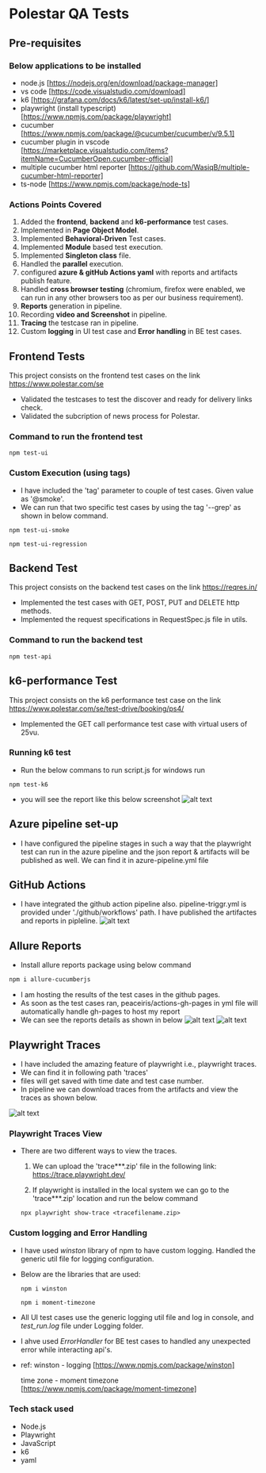 # Polestar QA Tests

## Pre-requisites

### Below applications to be installed

- node.js [https://nodejs.org/en/download/package-manager]
- vs code [https://code.visualstudio.com/download]
- k6 [https://grafana.com/docs/k6/latest/set-up/install-k6/]
- playwright (install typescript) [https://www.npmjs.com/package/playwright]
- cucumber [https://www.npmjs.com/package/@cucumber/cucumber/v/9.5.1]
- cucumber plugin in vscode [https://marketplace.visualstudio.com/items?itemName=CucumberOpen.cucumber-official]
- multiple cucumber html reporter [https://github.com/WasiqB/multiple-cucumber-html-reporter]
- ts-node [https://www.npmjs.com/package/node-ts]

### Actions Points Covered

1. Added the **frontend**, **backend** and **k6-performance** test cases.
2. Implemented in **Page Object Model**.
3. Implemented **Behavioral-Driven** Test cases.
4. Implemented **Module** based test execution.
5. Implemented **Singleton class** file.
5. Handled the **parallel** execution.
6. configured **azure & gitHub Actions yaml** with reports and artifacts publish feature.
8. Handled **cross browser testing** (chromium, firefox were enabled, we can run in any other browsers too as per our business requirement).
9. **Reports** generation in pipeline.
10. Recording **video and Screenshot** in pipeline.
11. **Tracing** the testcase ran in pipeline.
12. Custom **logging** in UI test case and **Error handling** in BE test cases.

## Frontend Tests

This project consists on the frontend test cases on the link https://www.polestar.com/se

- Validated the testcases to test the discover and ready for delivery links check.
- Validated the subcription of news process for Polestar.

### Command to run the frontend test

```
npm test-ui
```
### Custom Execution (using tags)

- I have included the 'tag' parameter to couple of test cases. Given value as '@smoke'.
- We can run that two specific test cases by using the tag '--grep' as shown in below command.

```
npm test-ui-smoke

npm test-ui-regression
```

## Backend Test

This project consists on the backend test cases on the link https://reqres.in/

- Implemented the test cases with GET, POST, PUT and DELETE http methods.
- Implemented the request specifications in RequestSpec.js file in utils.

### Command to run the backend test

```
npm test-api
```

## k6-performance Test

This project consists on the k6 performance test case on the link https://www.polestar.com/se/test-drive/booking/ps4/

- Implemented the GET call performance test case with virtual users of 25vu.

### Running k6 test

- Run the below commans to run script.js for windows run

```
npm test-k6
```
- you will see the report like this below screenshot ![alt text](readme-images/image.png)

## Azure pipeline set-up

- I have configured the pipeline stages in such a way that the playwright test can run in the azure pipeline and the json report & artifacts will be published as well. We can find it in azure-pipeline.yml file

## GitHub Actions

- I have integrated the github action pipeline also. pipeline-triggr.yml is provided under './github/workflows' path. I have published the artifactes and reports in pipleline.
![alt text](readme-images/image3.png)

## Allure Reports

- Install allure reports package using below command

``` bash
npm i allure-cucumberjs
```
- I am hosting the results of the test cases in the github pages.
- As soon as the test cases ran, peaceiris/actions-gh-pages in yml file will automatically handle gh-pages to host my report
- We can see the reports details as shown in below
![alt text](readme-images/image-5.png)
![alt text](readme-images/image-6.png)

## Playwright Traces

- I have included the amazing feature of playwright i.e., playwright traces.
- We can find it in following path 'traces'
- files will get saved with time date and test case number.
- In pipeline we can download traces from the artifacts and view the traces as shown below.

![alt text](readme-images/image4.png)

### Playwright Traces View

- There are two different ways to view the traces.
  1. We can upload the 'trace***.zip' file in the following link: https://trace.playwright.dev/

  2. If playwright is installed in the local system we can go to the 'trace***.zip' location and run the below command
  
    ```
    npx playwright show-trace <tracefilename.zip>
    ```  

### Custom logging and Error Handling

- I have used _winston_ library of npm to have custom logging. Handled the generic util file for logging configuration.
- Below are the libraries that are used:
    ```
    npm i winston

    npm i moment-timezone
    ```  
- All UI test cases use the generic logging util file and log in console, and _test_run.log_ file under Logging folder.
- I ahve used _ErrorHandler_ for BE test cases to handled any unexpected error while interacting api's.

- ref: 
  winston - logging [https://www.npmjs.com/package/winston]
  
  time zone - moment timezone [https://www.npmjs.com/package/moment-timezone]

### Tech stack used

- Node.js
- Playwright
- JavaScript
- k6
- yaml 





